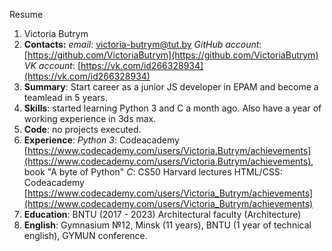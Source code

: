 Resume

1. Victoria Butrym 
2. **Contacts:**
        *email*:           victoria-butrym@tut.by
        *GitHub account*:  [https://github.com/VictoriaButrym](https://github.com/VictoriaButrym)
        *VK account*:      [https://vk.com/id266328934](https://vk.com/id266328934)
3. **Summary**: Start career as a junior JS developer in EPAM and become a teamlead in 5 years. 
4. **Skills**: started learning Python 3 and C a month ago. Also have a year of working experience in 3ds max.
5. **Code**:
        no projects executed.
6. **Experience**:
        *Python 3*: Codeacademy [https://www.codecademy.com/users/Victoria.Butrym/achievements](https://www.codecademy.com/users/Victoria.Butrym/achievements), book "A byte of Python"
        *C*: CS50 Harvard lectures
        HTML/CSS: Codeacademy [https://www.codecademy.com/users/Victoria_Butrym/achievements](https://www.codecademy.com/users/Victoria_Butrym/achievements)
7. **Education**: BNTU (2017 - 2023)  Architectural faculty (Architecture)
8. **English**: Gymnasium №12, Minsk (11 years), BNTU (1 year of technical english), GYMUN conference.